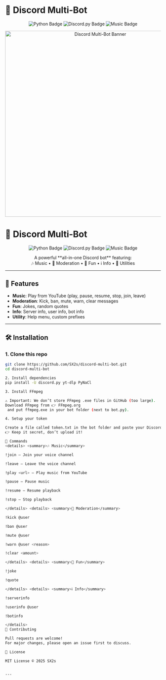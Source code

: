 # 🎵 Discord Multi-Bot

<p align="center">
  <img src="https://img.shields.io/badge/Python-3.12-blue?logo=python" alt="Python Badge">
  <img src="https://img.shields.io/badge/Discord.py-2.4.0-blueviolet?logo=discord" alt="Discord.py Badge">
  <img src="https://img.shields.io/badge/Music-Bot-orange?logo=youtube" alt="Music Badge">
</p>  
<p align="center">
  <img src="assets/banner.png" alt="Discord Multi-Bot Banner" width="600">
</p>

# 🎵 Discord Multi-Bot

<p align="center">
  <img src="https://img.shields.io/badge/Python-3.12-blue?logo=python" alt="Python Badge">
  <img src="https://img.shields.io/badge/Discord.py-2.4.0-blueviolet?logo=discord" alt="Discord.py Badge">
  <img src="https://img.shields.io/badge/Music-Bot-orange?logo=youtube" alt="Music Badge">
</p>

<p align="center">
  A powerful **all-in-one Discord bot** featuring:<br>
  🎶 Music • 🔨 Moderation • 🎉 Fun • ℹ️ Info • 🤖 Utilities
</p>


---

## 🚀 Features
- **Music**: Play from YouTube (play, pause, resume, stop, join, leave)  
- **Moderation**: Kick, ban, mute, warn, clear messages  
- **Fun**: Jokes, random quotes  
- **Info**: Server info, user info, bot info  
- **Utility**: Help menu, custom prefixes  

---

## 🛠️ Installation

### 1. Clone this repo
```bash
git clone https://github.com/SX2s/discord-multi-bot.git
cd discord-multi-bot

2. Install dependencies
pip install -U discord.py yt-dlp PyNaCl

3. Install FFmpeg

⚠️ Important: We don’t store FFmpeg .exe files in GitHub (too large).
Download FFmpeg from 👉 FFmpeg.org
 and put ffmpeg.exe in your bot folder (next to bot.py).

4. Setup your token

Create a file called token.txt in the bot folder and paste your Discord bot token inside it.
👉 Keep it secret, don’t upload it!

📜 Commands
<details> <summary>🎶 Music</summary>

!join — Join your voice channel

!leave — Leave the voice channel

!play <url> — Play music from YouTube

!pause — Pause music

!resume — Resume playback

!stop — Stop playback

</details> <details> <summary>🔨 Moderation</summary>

!kick @user

!ban @user

!mute @user

!warn @user <reason>

!clear <amount>

</details> <details> <summary>🎉 Fun</summary>

!joke

!quote

</details> <details> <summary>ℹ️ Info</summary>

!serverinfo

!userinfo @user

!botinfo

</details>
🤝 Contributing

Pull requests are welcome!
For major changes, please open an issue first to discuss.

📜 License

MIT License © 2025 SX2s


---
